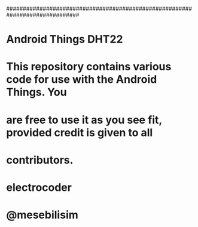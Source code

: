 ##############################################################################
# Android Things DHT22
# This repository contains various code for use with the Android Things.  You 
# are free to use it as you see fit, provided credit is given to all
# contributors.
# electrocoder
# @mesebilisim
